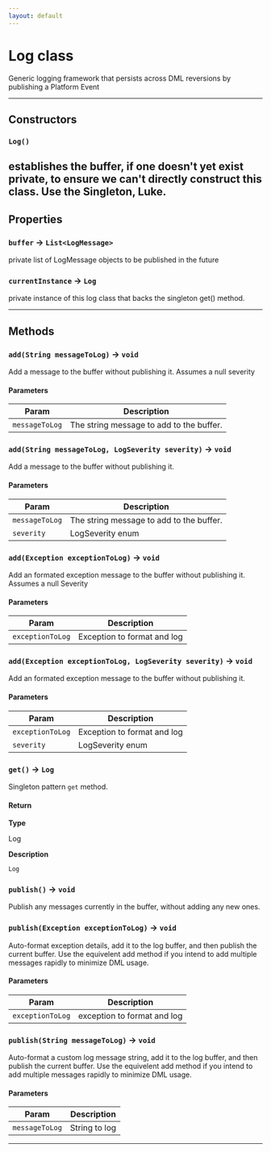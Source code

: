 ```yaml
---
layout: default
---
```

# Log class

Generic logging framework that persists across DML reversions by publishing a Platform Event

---
## Constructors
### `Log()`

establishes the buffer, if one doesn&apos;t yet exist private, to ensure we can&apos;t directly construct this class. Use the Singleton, Luke.
---
## Properties

### `buffer` → `List<LogMessage>`

private list of LogMessage objects to be published in the future

### `currentInstance` → `Log`

private instance of this log class that backs the singleton get() method.

---
## Methods
### `add(String messageToLog)` → `void`

Add a message to the buffer without publishing it. Assumes a null severity

#### Parameters

| Param | Description |
| ----- | ----------- |
|`messageToLog` |   The string message to add to the buffer. |

### `add(String messageToLog, LogSeverity severity)` → `void`

Add a message to the buffer without publishing it.

#### Parameters

| Param | Description |
| ----- | ----------- |
|`messageToLog` |  The string message to add to the buffer. |
|`severity` |      LogSeverity enum |

### `add(Exception exceptionToLog)` → `void`

Add an formated exception message to the buffer without publishing it. Assumes a null Severity

#### Parameters

| Param | Description |
| ----- | ----------- |
|`exceptionToLog` |  Exception to format and log |

### `add(Exception exceptionToLog, LogSeverity severity)` → `void`

Add an formated exception message to the buffer without publishing it.

#### Parameters

| Param | Description |
| ----- | ----------- |
|`exceptionToLog` |  Exception to format and log |
|`severity` |        LogSeverity enum |

### `get()` → `Log`

Singleton pattern `get` method.

#### Return

**Type**

Log

**Description**

`Log`

### `publish()` → `void`

Publish any messages currently in the buffer, without adding any new ones.

### `publish(Exception exceptionToLog)` → `void`

Auto-format exception details, add it to the log buffer, and then publish the current buffer. Use the equivelent add method if you intend to add multiple messages rapidly to minimize DML usage.

#### Parameters

| Param | Description |
| ----- | ----------- |
|`exceptionToLog` |  exception to format and log |

### `publish(String messageToLog)` → `void`

Auto-format a custom log message string, add it to the log buffer, and then publish the current buffer. Use the equivelent add method if you intend to add multiple messages rapidly to minimize DML usage.

#### Parameters

| Param | Description |
| ----- | ----------- |
|`messageToLog` |  String to log |

---

